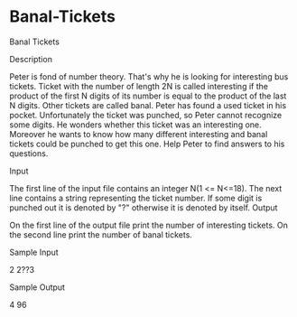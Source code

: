 # Banal-Tickets

Banal Tickets

Description

Peter is fond of number theory. That's why he is looking for interesting bus tickets. Ticket with the number of length 2N is called interesting if the product of the first N digits of its number is equal to the product of the last N digits. Other tickets are called banal. 
Peter has found a used ticket in his pocket. Unfortunately the ticket was punched, so Peter cannot recognize some digits. He wonders whether this ticket was an interesting one. Moreover he wants to know how many different interesting and banal tickets could be punched to get this one. 
Help Peter to find answers to his questions.

Input

The first line of the input file contains an integer N(1 <= N<=18). The next line contains a string representing the ticket number. If some digit is punched out it is denoted by "?" otherwise it is denoted by itself.
Output

On the first line of the output file print the number of interesting tickets. On the second line print the number of banal tickets.

Sample Input

2 
2??3

Sample Output

4 
96 
